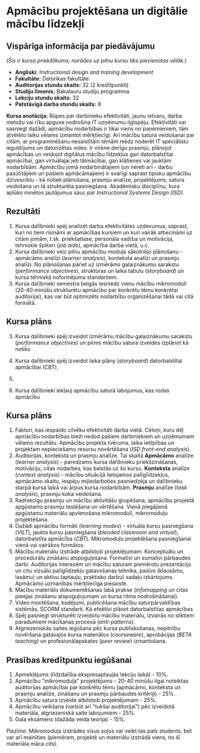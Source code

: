 # Apmācību projektēšana un digitālie mācību līdzekļi

## Vispārīga informācija par piedāvājumu 

(*Šis ir kursa priekšlikums; norādes uz pilnu kursu tiks pievienotas vēlāk.*)

* **Angliski:** *Instructional design and training development*
* **Fakultāte:** Datorikas fakultāte
* **Auditorijas stundu skaits:** 32 (2 kredītpunkti)
* **Studiju līmenis:** Bakalauru studiju programma
* **Lekciju stundu skaits:** 32
* **Patstāvīgā darba stundu skaits:** 8

**Kursa anotācija:** Rūpes par darbinieku efektivitāti, 
jaunu ietvaru, darba metožu vai rīku apguve nodrošina IT uzņēmumu ilgtspēju.
Efektivitāti var sasniegt dažādi, apmācību nodarbības ir tikai viens
no paņēmieniem, tām atvēlēto laiku vēlams izmantot mērķtiecīgi. 
Arī mācību satura veidošanai par citām, ar programmēšanu nesaistītām tēmām 
mēdz noderēt IT speciālistu ieguldījums un datorizētas vides.
Ir virkne derīgu prasmju, plānojot apmācības un veidojot digitālus mācību 
līdzekļus gan datorbalstītai apmācībai, gan virtuālajai jeb tālmācībai, 
gan klātienes vai jauktām nodarbībām. 
Apmācību jomā nodarbinātajiem (un nereti arī - darbu pasūtītājiem un 
pašiem apmācāmajiem) ir svarīgi saprast tipisku apmācību dzīvesciklu - kā notiek 
plānošana, prasmju analīze, projektējums, satura veidošana un tā strukturēta pasniegšana. 
Akadēmisku disciplīnu, kura aplūko minētos jautājumus sauc par
*Instructional Systems Design (ISD)*.


## Rezultāti

1. Kursa dalībnieki spēj analizēt 
darba efektivitātes uzdevumus, saprast, kuri no tiem risināmi ar apmācības kursiem
un kuri vairāk attiecināmi uz citām jomām, t.sk. priekšatlase, personāla vadība un motivācija, 
tehniskie špikeri (*job aids*), apmācība darba vietā, u.c.
2. Kursa dalībnieki veic pilnu apmācību moduļa sākotnējo plānošanu - apmācāmo analīzi (*learner analysis*), 
konteksta analīzi un prasmju analīzi. No plānošanas pāriet uz izmērāmo galaiznākumu sarakstu
(*performance objectives*), 
struktūras un laika tabulu (*storyboard*) un kursa tehniskā noformējuma standartiem. 
3. Kursa dalībnieki semestra beigās iesniedz vienu mācību mikromoduli 
(20-40 minūšu strukturētu apmācību par konkrētu tēmu konkrētai auditorijai), kas var būt
optimizēts nodarbību organizēšanai tādā vai citā formātā.


## Kursa plāns


3. Kursa dalībnieki spēj izveidot izmērāmu mācību galaiznākumu sarakstu (*performance objectives*)
un pirms mācību satura izveides izplānot kā notiks 
4. Kursa dalībnieki spēj izveidot laika plāny (*storyboard*) datorbalstītai apmācībai (CBT),

6. 



8. Kursa dalībnieki iekļauj apmācību saturā labojumus, kas rodas apmācību 

## Kursa plāns

1. Faktori, kas iespaido cilvēku efektivitāti darba vietā. Cēloņi, kuru dēļ 
apmācību nodarbības bieži nedod pašiem darbiniekiem un uzņēmumam vēlamo rezultātu. 
Apmācību projekta tvēruma, laika ietilpības un projektam nepieciešamo resursu 
novērtēšana (*ISD front-end analysis*).
2. Auditorijas, konteksta un prasmju analīze. Tai skaitā 
**Apmācāmo** analīze (*learner analysis*) - paredzamo kursa dalībnieku 
priekšzināšanas, motivāciju, citas nodarbes, kas balstās uz šo kursu.
**Konteksta** analīze (*context analysis*) - 
mācību situācijā lietojamos palīglīdzekļus, apmācāmo skaitu, iespēju mijiedarboties 
pasniedzēja un dalībnieku starpā kursa laikā vai ārpus kursa nodarbībām. 
**Prasmju** analīze (*task analysis*), prasmju koka veidošana.
3. Radniecīgu prasmju un mācību aktivitāšu grupēšana,
apmācību projektā apgūstamo prasmju testēšana un vērtēšana. Vienā piegājienā
apgūstamu materiālu apvienošana mikromodulī, mikromoduļu projektēšana.
4. Dažādi apmācību formāti (*learning modes*) - virtuāla kursu pasniegšana (*VILT*), jaukta 
kursu pasniegšana (*blended classroom and virtual*),
datorbalstīta apmācība (*CBT*). Mikromoduļu projektēšana pasniegšanai vienā vai 
vairākos formātos.
5. Mācību materiālu izstrāde atbilstoši projektējumam. Konceptuālu un procedurālu zināšanu 
atspoguļošana. Formatīvi un sumatīvi pārbaudes darbi. 
Auditorijas interesēm un mācību saturam piemērotu prezentāciju un citu vizuālu 
palīglīdzekļu gatavošanas tehnika, pasīvo (klausāmu, lasāmu) un aktīvu 
(aptauju, praktisko darbu) sadaļu izkārtojums. Apmācāmo uzmanības mērķtiecīga piesaiste.
6. Mācību materiālu dokumentēšanas labā prakse (*infomapping* un citas pieejas 
zināšanu atspoguļojumam un kursa ritma nodrošināšanai). 
7. Video montēšana, kodējumi, publicēšana mācību saturpārvaldības sistēmās, SCORM standarti. 
Kā efektīvi plānot datorbalstītas apmācības 
8. Spēj pasniegt strukturēti izveidotu mācību materiālu, 
izvairās no sliktiem paradumiem mācīšanas procesā (*anti-patterns*).
8. Atgriezeniskās saites iegūšana pēc kursa publiskošanas, nepilnību novēršana gatavajos kursa 
materiālos (*courseware*), aprobācijas 
(*BETA teaching*) un profesionālapskates (*peer review*) izmantošana.

## Prasības kredītpunktu iegūšanai

1. Apmeklējums (līdzdalība ekspresaptaujās lekciju laikā) - 10%. 
2. Apmācību "mikromoduļa" projektējums - 20-40 minūšu ilgai
noteiktas auditorijas apmācībai par konkrētu tēmu 
(apmācāmo, konteksta un prasmju analīze, zināšanu un prasmju pārbaudes kritēriji) - 25%. 
3. Apmācību satura izveide atbilstoši projektējumam - 25%. 
4. Apmācību veikšana (varbūt arī "tukšai auditorijai") pēc izveidotā materiāla, atgriezeniskā saite labojumiem - 25%. 
5. Gala eksāmens (dažāda veida teorija) - 15%. 

*Piezīme:* Mikromoduļa izstrādes visus soļus var veikt tas pats students, bet var arī mainīties (piemēram, projektē un materiālu izstrādā viens, no šī materiāla māca cits).



